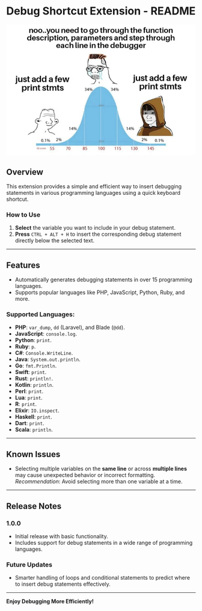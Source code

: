 # Debug Shortcut Extension - README
![Debug Shortcut Example](images/edgy_meme.jpg)

## Overview

This extension provides a simple and efficient way to insert debugging statements in various programming languages using a quick keyboard shortcut.

### How to Use

1. **Select** the variable you want to include in your debug statement.  
2. **Press** `CTRL + ALT + H` to insert the corresponding debug statement directly below the selected text.

---

## Features

- Automatically generates debugging statements in over 15 programming languages.  
- Supports popular languages like PHP, JavaScript, Python, Ruby, and more.

### Supported Languages:
- **PHP**: `var_dump`, `dd` (Laravel), and Blade (`@dd`).
- **JavaScript**: `console.log`.
- **Python**: `print`.
- **Ruby**: `p`.
- **C#**: `Console.WriteLine`.
- **Java**: `System.out.println`.
- **Go**: `fmt.Println`.
- **Swift**: `print`.
- **Rust**: `println!`.
- **Kotlin**: `println`.
- **Perl**: `print`.
- **Lua**: `print`.
- **R**: `print`.
- **Elixir**: `IO.inspect`.
- **Haskell**: `print`.
- **Dart**: `print`.
- **Scala**: `println`.

---

## Known Issues

- Selecting multiple variables on the **same line** or across **multiple lines** may cause unexpected behavior or incorrect formatting.  
  _Recommendation_: Avoid selecting more than one variable at a time.

---

## Release Notes

### 1.0.0
- Initial release with basic functionality.  
- Includes support for debug statements in a wide range of programming languages.

### Future Updates
- Smarter handling of loops and conditional statements to predict where to insert debug statements effectively.

---

**Enjoy Debugging More Efficiently!**
